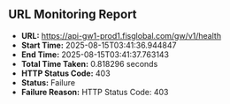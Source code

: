 ## URL Monitoring Report

- **URL:** https://api-gw1-prod1.fisglobal.com/gw/v1/health
- **Start Time:** 2025-08-15T03:41:36.944847
- **End Time:** 2025-08-15T03:41:37.763143
- **Total Time Taken:** 0.818296 seconds
- **HTTP Status Code:** 403
- **Status:** Failure
- **Failure Reason:** HTTP Status Code: 403
